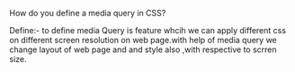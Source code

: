  How do you define a media query in CSS?

 Define:- to define media Query is feature whcih we can apply different css on different screen resolution on web page.with help of media query we change layout of web page and and style also ,with respective to scrren size.